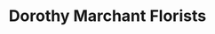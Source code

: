 ---
title: "Dorothy Marchant Florists"
url: /bexhill-on-sea/dorothy-marchant-florists/
shop: florist
---